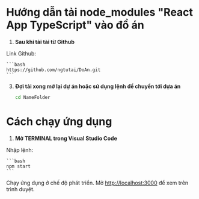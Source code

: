 # Hướng dẫn tải node_modules "React App TypeScript" vào đồ án

1. **Sau khi tải tài từ Github**

Link Github:

    ```bash
    https://github.com/ngtutai/DoAn.git
    ```

3. **Đợi tải xong mở lại dự án hoặc sử dụng lệnh để chuyển tới dựa án**

   ```bash
   cd NameFolder
   ```

# Cách chạy ứng dụng

1. **Mở TERMINAL trong Visual Studio Code**

Nhập lệnh:

    ```bash
    npm start
    ```

Chạy ứng dụng ở chế độ phát triển.
Mở [http://localhost:3000](http://localhost:3000) để xem trên trình duyệt.
